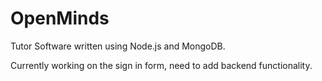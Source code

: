 # OpenMinds

Tutor Software written using Node.js and MongoDB.

Currently working on the sign in form, need to add backend functionality.
